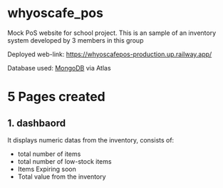 # whyoscafe_pos
Mock PoS website for school project.
This is an sample of an inventory system developed by
3 members in this group

Deployed web-link:
https://whyoscafepos-production.up.railway.app/

Database used: <a href="https://www.mongodb.com" >MongoDB</a> via Atlas

# 5 Pages created
## 1. dashbaord
It displays numeric datas from the inventory,
consists of: 
- total number of items
- total number of low-stock items
- Items Expiring soon
- Total value from the inventory
